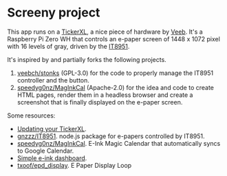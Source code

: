 # Screeny project

This app runs on a [TickerXL](https://www.veeb.ch/store/p/tickerxl), a nice piece of hardware
by [Veeb](https://www.veeb.ch). It's a Raspberry Pi Zero WH that controls an e-paper screen of 1448 x 1072 pixel with 16
levels of gray, driven by the [IT8951](https://www.ite.com.tw/en/product/view?mid=95).

It's inspired by and partially forks the following projects.

1. [veebch/stonks](https://github.com/veebch/stonks) (GPL-3.0) for the code to properly manage the IT8951 controller and
   the button.
2. [speedyg0nz/MagInkCal](https://github.com/speedyg0nz/MagInkCal) (Apache-2.0) for the idea and code to create HTML
   pages, render them in a headless browser and create a screenshot that is finally displayed on the e-paper screen.

Some resources:

* [Updating your TickerXL](https://www.veeb.ch/updatexl).
* [gnzzz/IT8951](https://github.com/gnzzz/IT8951/tree/master). node.js package for e-papers controlled by IT8951.
* [speedyg0nz/MagInkCal](https://github.com/speedyg0nz/MagInkCal). E-Ink Magic Calendar that automatically syncs to
  Google Calendar.
* [Simple e-ink dashboard](https://core-electronics.com.au/projects/simple-e-ink-dashboard).
* [txoof/epd_display](https://github.com/txoof/epd_display). E Paper Display Loop
